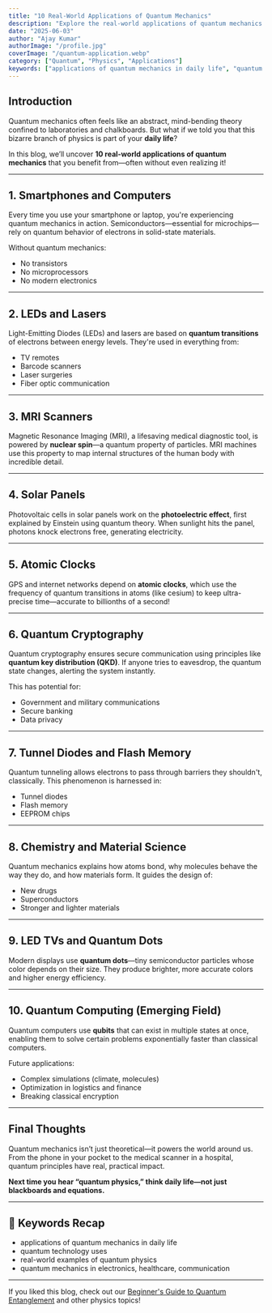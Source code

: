 ```yaml
---
title: "10 Real-World Applications of Quantum Mechanics"
description: "Explore the real-world applications of quantum mechanics in daily life—from electronics to medical imaging, quantum physics is everywhere!"
date: "2025-06-03"
author: "Ajay Kumar"
authorImage: "/profile.jpg"
coverImage: "/quantum-application.webp"
category: ["Quantum", "Physics", "Applications"]
keywords: ["applications of quantum mechanics in daily life", "quantum mechanics uses", "real-world quantum physics", "quantum technology examples"]
---
```


## Introduction

Quantum mechanics often feels like an abstract, mind-bending theory confined to laboratories and chalkboards. But what if we told you that this bizarre branch of physics is part of your **daily life**?

In this blog, we’ll uncover **10 real-world applications of quantum mechanics** that you benefit from—often without even realizing it!

---

## 1. **Smartphones and Computers**

Every time you use your smartphone or laptop, you're experiencing quantum mechanics in action. Semiconductors—essential for microchips—rely on quantum behavior of electrons in solid-state materials.

Without quantum mechanics:
- No transistors  
- No microprocessors  
- No modern electronics

---

## 2. **LEDs and Lasers**

Light-Emitting Diodes (LEDs) and lasers are based on **quantum transitions** of electrons between energy levels. They're used in everything from:
- TV remotes  
- Barcode scanners  
- Laser surgeries  
- Fiber optic communication

---

## 3. **MRI Scanners**

Magnetic Resonance Imaging (MRI), a lifesaving medical diagnostic tool, is powered by **nuclear spin**—a quantum property of particles. MRI machines use this property to map internal structures of the human body with incredible detail.

---

## 4. **Solar Panels**

Photovoltaic cells in solar panels work on the **photoelectric effect**, first explained by Einstein using quantum theory. When sunlight hits the panel, photons knock electrons free, generating electricity.

---

## 5. **Atomic Clocks**

GPS and internet networks depend on **atomic clocks**, which use the frequency of quantum transitions in atoms (like cesium) to keep ultra-precise time—accurate to billionths of a second!

---

## 6. **Quantum Cryptography**

Quantum cryptography ensures secure communication using principles like **quantum key distribution (QKD)**. If anyone tries to eavesdrop, the quantum state changes, alerting the system instantly.

This has potential for:
- Government and military communications  
- Secure banking  
- Data privacy

---

## 7. **Tunnel Diodes and Flash Memory**

Quantum tunneling allows electrons to pass through barriers they shouldn't, classically. This phenomenon is harnessed in:
- Tunnel diodes  
- Flash memory  
- EEPROM chips

---

## 8. **Chemistry and Material Science**

Quantum mechanics explains how atoms bond, why molecules behave the way they do, and how materials form. It guides the design of:
- New drugs  
- Superconductors  
- Stronger and lighter materials

---

## 9. **LED TVs and Quantum Dots**

Modern displays use **quantum dots**—tiny semiconductor particles whose color depends on their size. They produce brighter, more accurate colors and higher energy efficiency.

---

## 10. **Quantum Computing (Emerging Field)**

Quantum computers use **qubits** that can exist in multiple states at once, enabling them to solve certain problems exponentially faster than classical computers.

Future applications:
- Complex simulations (climate, molecules)  
- Optimization in logistics and finance  
- Breaking classical encryption

---

## Final Thoughts

Quantum mechanics isn’t just theoretical—it powers the world around us. From the phone in your pocket to the medical scanner in a hospital, quantum principles have real, practical impact.

**Next time you hear “quantum physics,” think daily life—not just blackboards and equations.**

---

## 📌 Keywords Recap

- applications of quantum mechanics in daily life  
- quantum technology uses  
- real-world examples of quantum physics  
- quantum mechanics in electronics, healthcare, communication

---

If you liked this blog, check out our [Beginner's Guide to Quantum Entanglement](/quantum-entanglement) and other physics topics!

